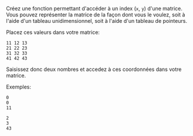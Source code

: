 Créez une fonction permettant d'accéder à un index (`x`, `y`) d'une matrice.
Vous pouvez représenter la matrice de la façon dont vous le voulez, soit à l'aide d'un tableau unidimensionnel, soit à l'aide d'un tableau de pointeurs.

Placez ces valeurs dans votre matrice:

```
11 12 13
21 22 23
31 32 33
41 42 43
```

Saisissez donc deux nombres et accedez à ces coordonnées dans votre matrice.

Exemples:

```
0
0
11
```

```
2
3
43
```
